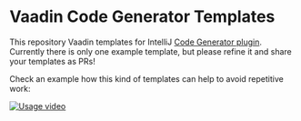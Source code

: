 # Vaadin Code Generator Templates

This repository Vaadin templates for IntelliJ [Code Generator plugin](https://plugins.jetbrains.com/plugin/10098-code-generator). Currently there is only one example template, but please refine it and share your templates as PRs!

Check an example how this kind of templates can help to avoid repetitive work:

[![Usage video](https://img.youtube.com/vi/rz_UHXJQZV8/0.jpg)](https://www.youtube.com/watch?v=rz_UHXJQZV8)

